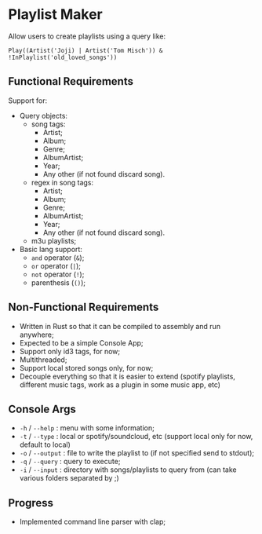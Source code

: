 # Playlist Maker

Allow users to create playlists using a query like:

``` none
Play((Artist('Joji) | Artist('Tom Misch')) & !InPlaylist('old_loved_songs'))
```

## Functional Requirements

Support for:

- Query objects:
    - song tags:
        - Artist;
        - Album;
        - Genre;
        - AlbumArtist;
        - Year;
        - Any other (if not found discard song).
    - regex in song tags:
        - Artist;
        - Album;
        - Genre;
        - AlbumArtist;
        - Year;
        - Any other (if not found discard song).
    - m3u playlists;
- Basic lang support:
    - `and` operator (`&`);
    - `or` operator (`|`);
    - `not` operator (`!`);
    - parenthesis (`()`);

## Non-Functional Requirements

- Written in Rust so that it can be compiled to assembly and run anywhere;
- Expected to be a simple Console App;
- Support only id3 tags, for now;
- Multithreaded;
- Support local stored songs only, for now;
- Decouple everything so that it is easier to extend (spotify playlists, different music tags, work as a plugin in some
  music app, etc)

## Console Args

- `-h` / `--help` : menu with some information;
- `-t` / `--type` : local or spotify/soundcloud, etc (support local only for now, default to local)
- `-o` / `--output` : file to write the playlist to (if not specified send to stdout);
- `-q` / `--query` : query to execute;
- `-i` / `--input` : directory with songs/playlists to query from (can take various folders separated by ;)

## Progress

- Implemented command line parser with clap;
